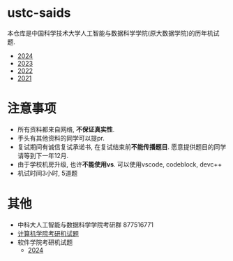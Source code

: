 # ustc-saids
本仓库是中国科学技术大学人工智能与数据科学学院(原大数据学院)的历年机试题.

* [2024](./saids-2024.md)
* [2023](./saids-2023.md)
* [2022]()
* [2021](./saids-2021.md)

# 注意事项
* 所有资料都来自网络, **不保证真实性**.
* 手头有其他资料的同学可以提pr.
* 复试期间有诚信复试承诺书, 在复试结束前**不能传播题目**. 愿意提供题目的同学请等到下一年12月.
* 由于学校机房升级, 也许**不能使用vs**. 可以使用vscode, codeblock, devc++
* 机试时间3小时, 5道题

# 其他
* 中科大人工智能与数据科学学院考研群 877516771
* [计算机学院考研机试题](https://github.com/zdszero/ustc-cs-graduate)
* 软件学院考研机试题
    * [2024](./sse-2024.md)
